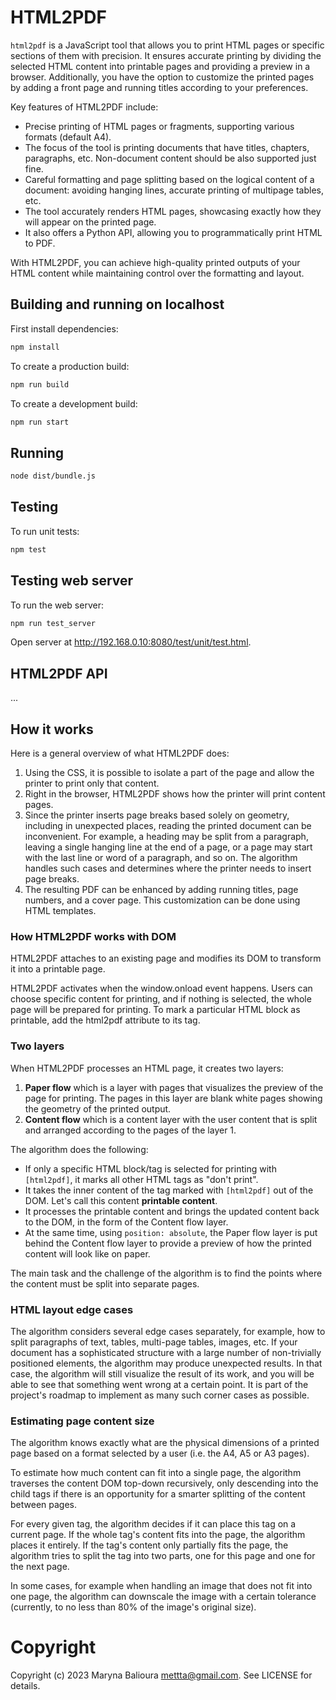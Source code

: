 # HTML2PDF

`html2pdf` is a JavaScript tool that allows you to print HTML pages or specific
sections of them with precision. It ensures accurate printing by dividing the
selected HTML content into printable pages and providing a preview in a browser.
Additionally, you have the option to customize the printed pages by adding a
front page and running titles according to your preferences.

Key features of HTML2PDF include:

- Precise printing of HTML pages or fragments, supporting various formats
  (default A4).
- The focus of the tool is printing documents that have titles, chapters,
  paragraphs, etc. Non-document content should be also supported just fine.
- Careful formatting and page splitting based on the logical content of a
  document: avoiding hanging lines, accurate printing of multipage tables, etc.
- The tool accurately renders HTML pages, showcasing exactly how they will
  appear on the printed page.
- It also offers a Python API, allowing you to programmatically print HTML to
  PDF.

With HTML2PDF, you can achieve high-quality printed outputs of your HTML content
while maintaining control over the formatting and layout.

## Building and running on localhost

First install dependencies:

```sh
npm install
```

To create a production build:

```sh
npm run build
```

To create a development build:

```sh
npm run start
```

## Running

```sh
node dist/bundle.js
```

## Testing

To run unit tests:

```sh
npm test
```

## Testing web server

To run the web server:

```sh
npm run test_server
```

Open server at http://192.168.0.10:8080/test/unit/test.html.

## HTML2PDF API

...

## How it works

Here is a general overview of what HTML2PDF does:

1. Using the CSS, it is possible to isolate a part of the page and allow the
   printer to print only that content.
2. Right in the browser, HTML2PDF shows how the printer will print content
   pages.
3. Since the printer inserts page breaks based solely on geometry, including in
   unexpected places, reading the printed document can be inconvenient. For
   example, a heading may be split from a paragraph, leaving a single hanging
   line at the end of a page, or a page may start with the last line or word of
   a paragraph, and so on. The algorithm handles such cases and determines where
   the printer needs to insert page breaks.
4. The resulting PDF can be enhanced by adding running titles, page numbers, and
   a cover page. This customization can be done using HTML templates.

### How HTML2PDF works with DOM

HTML2PDF attaches to an existing page and modifies its DOM to transform it into
a printable page.

HTML2PDF activates when the window.onload event happens. Users can choose
specific content for printing, and if nothing is selected, the whole page will
be prepared for printing. To mark a particular HTML block as printable, add the
html2pdf attribute to its tag.

### Two layers

When HTML2PDF processes an HTML page, it creates two layers:

1. **Paper flow** which is a layer with pages that visualizes the preview of the
   page for printing. The pages in this layer are blank white pages showing the
   geometry of the printed output.
2. **Content flow** which is a content layer with the user content that is split
   and arranged according to the pages of the layer 1.

The algorithm does the following:

- If only a specific HTML block/tag is selected for printing with `[html2pdf]`,
  it marks all other HTML tags as "don't print".
- It takes the inner content of the tag marked with `[html2pdf]` out of the DOM.
  Let's call this content **printable content**.
- It processes the printable content and brings the updated content back to the
  DOM, in the form of the Content flow layer.
- At the same time, using `position: absolute`, the Paper flow layer is put
  behind the Content flow layer to provide a preview of how the printed content
  will look like on paper.

The main task and the challenge of the algorithm is to find the points where the
content must be split into separate pages.

### HTML layout edge cases

The algorithm considers several edge cases separately, for example, how to split
paragraphs of text, tables, multi-page tables, images, etc. If your document has
a sophisticated structure with a large number of non-trivially positioned
elements, the algorithm may produce unexpected results. In that case, the
algorithm will still visualize the result of its work, and you will be able to
see that something went wrong at a certain point. It is part of the project's
roadmap to implement as many such corner cases as possible.

### Estimating page content size

The algorithm knows exactly what are the physical dimensions of a printed page
based on a format selected by a user (i.e. the A4, A5 or A3 pages).

To estimate how much content can fit into a single page, the algorithm traverses
the content DOM top-down recursively, only descending into the child tags if
there is an opportunity for a smarter splitting of the content between pages.

For every given tag, the algorithm decides if it can place this tag on a current
page. If the whole tag's content fits into the page, the algorithm places it
entirely. If the tag's content only partially fits the page, the algorithm tries
to split the tag into two parts, one for this page and one for the next page.

In some cases, for example when handling an image that does not fit into one
page, the algorithm can downscale the image with a certain tolerance (currently,
to no less than 80% of the image's original size).

# Copyright

Copyright (c) 2023 Maryna Balioura mettta@gmail.com. See LICENSE for details.

